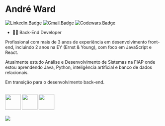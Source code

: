 # André Ward


[![Linkedin Badge](https://img.shields.io/badge/-LinkedIn-blue?style=flat-square&logo=Linkedin&logoColor=white&link=https://www.linkedin.com/in/wardandre/)](https://www.linkedin.com/in/wardandre/)
[![Gmail Badge](https://img.shields.io/badge/-Gmail-c14438?style=flat-square&logo=Gmail&logoColor=white&link=mailto:andre.ward62@gmail.com)](mailto:andre.ward62@gmail.com)
[![Codewars Badge](https://www.codewars.com/users/WardAndre/badges/small)](https://www.codewars.com/users/WardAndre)


- 👨‍💻 Back-End Developer

Profissional com mais de 3 anos de experiência em desenvolvimento front-end, incluindo 2 anos na EY (Ernst & Young), com foco em JavaScript e React. 

Atualmente estudo Análise e Desenvolvimento de Sistemas na FIAP onde estou aprendendo Java, Python, inteligência artificial e banco de dados relacionais.

Em transição para o desenvolvimento back-end.

<br>
<div>
  <img src="https://cdn.jsdelivr.net/gh/devicons/devicon@latest/icons/javascript/javascript-plain.svg" width="50" height="50" />
  <img src="https://cdn.jsdelivr.net/gh/devicons/devicon@latest/icons/python/python-original.svg" width="50" height="50" />
  <img src="https://cdn.jsdelivr.net/gh/devicons/devicon@latest/icons/java/java-original.svg" width="50" height="50" />
</div>
<br>          

<img src="https://api.accredible.com/v1/frontend/credential_website_embed_image/badge/20073770" />
